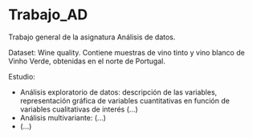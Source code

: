 # Trabajo_AD

Trabajo general de la asignatura Análisis de datos. 

Dataset: Wine quality. Contiene muestras de vino tinto y vino blanco de Vinho Verde, obtenidas en el norte de Portugal.

Estudio: 
- Análisis exploratorio de datos: descripción de las variables, representación gráfica de variables cuantitativas en función de variables cualitativas de interés (...)
- Análisis multivariante: (...)
- (...)
